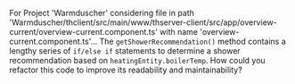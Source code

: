 For Project 'Warmduscher' considering file in path 'Warmduscher/thclient/src/main/www/thserver-client/src/app/overview-current/overview-current.component.ts' with name 'overview-current.component.ts'... 
The `getShowerRecommendation()` method contains a lengthy series of `if/else if` statements to determine a shower recommendation based on `heatingEntity.boilerTemp`. How could you refactor this code to improve its readability and maintainability?